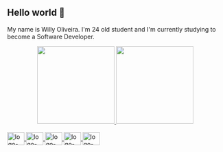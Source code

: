 ## Hello world 👾
My name is Willy Oliveira. I'm 24 old student and I'm currently studying to become a Software Developer. <br>

<div align="center">
  <a href="https://github.com/larspava">
  <img height="180em" src="https://github-readme-stats.vercel.app/api?username=larspava&show_icons=true&theme=tokyonight&include_all_commits=true&count_private=true"/>
  <img height="180em" src="https://github-readme-stats.vercel.app/api/top-langs/?username=larspava&layout=compact&langs_count=7&theme=tokyonight"/>
</div>
  
<div style="display: inline_block transform: scale(1.2)"><br>
  <img align="center" alt="logo-HTML" height="30" width="40" src="https://cdn.jsdelivr.net/gh/devicons/devicon/icons/html5/html5-original.svg">
  <img align="center" alt="logo-CSS" height="30" width="40" src="https://cdn.jsdelivr.net/gh/devicons/devicon/icons/css3/css3-original.svg" />
  <img align="center" alt="logo-Js" height="30" width="40" src="https://cdn.jsdelivr.net/gh/devicons/devicon/icons/javascript/javascript-original.svg">
  <img align="center" alt="logo-Python" height="30" width="40" src="https://cdn.jsdelivr.net/gh/devicons/devicon/icons/python/python-original.svg">
  <img align="center" alt="logo-Cplusplus" height="30" width="40" src="https://cdn.jsdelivr.net/gh/devicons/devicon/icons/cplusplus/cplusplus-original.svg">
</div>
  
